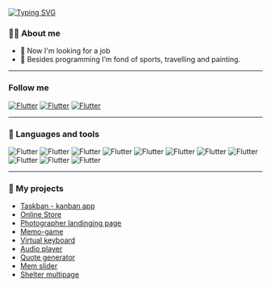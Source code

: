 [![Typing SVG](https://readme-typing-svg.demolab.com?font=Indie+Flower&size=30&duration=4000&pause=1000&color=E7F72C&background=0842BC00&center=true&vCenter=true&width=900&height=80&lines=Hello!+I'm+JavaScript+evangelist%2C+but+you+can+call+me+frontend+developer;Welcome+to+my+GitHub)](https://git.io/typing-svg)

### 👨‍💻 About me
- 🔭 Now I'm looking for a job
- 🥊 Besides programming I’m fond of sports, travelling and painting.


---
### Follow me
[![Flutter](https://img.shields.io/badge/-LinkedIn-0045CB?style=for-the-badge&logo=LinkedIn&&logoColor=0000000)](https://www.linkedin.com/in/lizaveta-petrova-4b1991220/)
[![Flutter](https://img.shields.io/badge/-telegram-027AE9?style=for-the-badge&logo=Telegram&&logoColor=0000000)](https://t.me/its_magellan)
[![Flutter](https://img.shields.io/badge/-gmail-EB1D00?style=for-the-badge&logo=Gmail&&logoColor=FFFFFF)](mailto:goldgalider@gmail.com)


---

### 🔧 Languages and tools
![Flutter](https://img.shields.io/badge/-javascript-000000?style=for-the-badge&logo=javascript&&logoColor=0000000)
![Flutter](https://img.shields.io/badge/-typescript-000000?style=for-the-badge&logo=typescript&&logoColor=0000000)
![Flutter](https://img.shields.io/badge/-react-000000?style=for-the-badge&logo=react&&logoColor=0000000)
![Flutter](https://img.shields.io/badge/-github-000000?style=for-the-badge&logo=github&&logoColor=0000000)
![Flutter](https://img.shields.io/badge/-wordpress-000000?style=for-the-badge&logo=wordpress&&logoColor=0000000)
![Flutter](https://img.shields.io/badge/-html5-000000?style=for-the-badge&logo=html5&&logoColor=0000000)
![Flutter](https://img.shields.io/badge/-css-000000?style=for-the-badge&logo=css3&&logoColor=0000000)
![Flutter](https://img.shields.io/badge/-sass-000000?style=for-the-badge&logo=Sass&&logoColor=0000000)
![Flutter](https://img.shields.io/badge/-figma-000000?style=for-the-badge&logo=figma&&logoColor=0000000)
![Flutter](https://img.shields.io/badge/-photoshop-000000?style=for-the-badge&logo=adobephotoshop&&logoColor=0000000)
![Flutter](https://img.shields.io/badge/-illustrator-000000?style=for-the-badge&logo=adobeillustrator&&logoColor=0000000)

---
### 🧩 My projects
- [Taskban - kanban app](https://team-taskban.netlify.app/)
- [Online Store](https://rolling-scopes-school.github.io/lizaveta01-JSFE2022Q1/online-store/index.html)
- [Photographer landinging page](https://rolling-scopes-school.github.io/lizaveta01-JSFEPRESCHOOL/portfolio/)
- [Memo-game](https://lizaveta01.github.io/memory-game/)
- [Virtual keyboard](https://lizaveta01.github.io/virtual-keyboard/src/)
- [Audio player](https://lizaveta01.github.io/Movie_App/)
- [Quote generator](https://rolling-scopes-school.github.io/lizaveta01-JSFEPRESCHOOL/quotes/)
- [Mem slider](https://lizaveta01.github.io/cssMemSlider/cssMemSlider/)
- [Shelter multipage](https://rolling-scopes-school.github.io/lizaveta01-JSFE2022Q1/shelter/pages/main/)
